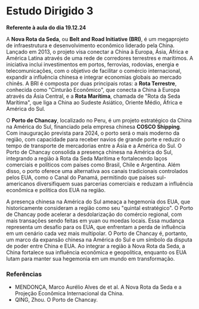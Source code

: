 # Estudo Dirigido 3  
**Referente à aula do dia 19.12.24**  

A **Nova Rota da Seda**, ou **Belt and Road Initiative (BRI)**, é um megaprojeto de infraestrutura e desenvolvimento econômico liderado pela China. Lançado em 2013, o projeto visa conectar a China à Europa, Ásia, África e América Latina através de uma rede de corredores terrestres e marítimos. A iniciativa inclui investimentos em portos, ferrovias, rodovias, energia e telecomunicações, com o objetivo de facilitar o comércio internacional, expandir a influência chinesa e integrar economias globais ao mercado chinês. A BRI é composta por duas principais rotas: a **Rota Terrestre**, conhecida como "Cinturão Econômico", que conecta a China à Europa através da Ásia Central, e a **Rota Marítima**, chamada de "Rota da Seda Marítima", que liga a China ao Sudeste Asiático, Oriente Médio, África e América do Sul.  

O **Porto de Chancay**, localizado no Peru, é um projeto estratégico da China na América do Sul, financiado pela empresa chinesa **COSCO Shipping**. Com inauguração prevista para 2024, o porto será o mais moderno da região, com capacidade para receber navios de grande porte e reduzir o tempo de transporte de mercadorias entre a Ásia e a América do Sul. O Porto de Chancay consolida a presença chinesa na América do Sul, integrando a região à Rota da Seda Marítima e fortalecendo laços comerciais e políticos com países como Brasil, Chile e Argentina. Além disso, o porto oferece uma alternativa aos canais tradicionais controlados pelos EUA, como o Canal do Panamá, permitindo que países sul-americanos diversifiquem suas parcerias comerciais e reduzam a influência econômica e política dos EUA na região.  

A presença chinesa na América do Sul ameaça a hegemonia dos EUA, que historicamente consideram a região como seu "quintal estratégico". O Porto de Chancay pode acelerar a desdolarização do comércio regional, com mais transações sendo feitas em yuan ou moedas locais. Essa mudança representa um desafio para os EUA, que enfrentam a perda de influência em um cenário cada vez mais multipolar. O Porto de Chancay é, portanto, um marco da expansão chinesa na América do Sul e um símbolo da disputa de poder entre China e EUA. Ao integrar a região à Nova Rota da Seda, a China fortalece sua influência econômica e geopolítica, enquanto os EUA lutam para manter sua hegemonia em um mundo em transformação.  

### Referências  
- MENDONÇA, Marco Aurélio Alves de et al. A Nova Rota da Seda e a Projeção Econômica Internacional da China.  
- QING, Zhou. O Porto de Chancay.  